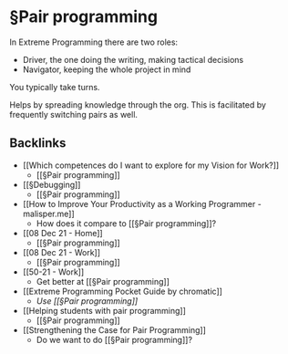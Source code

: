 # §Pair programming
In Extreme Programming there are two roles:
* Driver, the one doing the writing, making tactical decisions
* Navigator, keeping the whole project in mind

You typically take turns. 

Helps by spreading knowledge through the org. This is facilitated by frequently switching pairs as well.

<!-- #sp -->

## Backlinks
* [[Which competences do I want to explore for my Vision for Work?]]
	* [[§Pair programming]]
* [[§Debugging]]
	* [[§Pair programming]]
* [[How to Improve Your Productivity as a Working Programmer - malisper.me]]
	* How does it compare to [[§Pair programming]]?
* [[08 Dec 21 - Home]]
	* [[§Pair programming]]
* [[08 Dec 21 - Work]]
	* [[§Pair programming]]
* [[50-21 - Work]]
	* Get better at [[§Pair programming]]
* [[Extreme Programming Pocket Guide by chromatic]]
	* *Use [[§Pair programming]]*
* [[Helping students with pair programming]]
	* [[§Pair programming]]
* [[Strengthening the Case for Pair Programming]]
	* Do we want to do [[§Pair programming]]?

<!-- {BearID:70C031E8-F56A-4600-B303-CACA12831502-43256-00000162EF8EE060} -->
